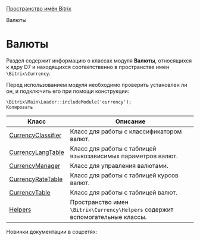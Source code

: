 [Пространство имён Bitrix](/api_d7/bitrix/index.php)

Валюты

Валюты
======

Раздел содержит информацию о классах модуля **Валюты**, относящихся к ядру D7 и находящихся соответственно в пространстве имен `\Bitrix\Currency`.

Перед использованием модуля необходимо проверить установлен ли он, и подключить его при помощи конструкции:

```
\Bitrix\Main\Loader::includeModule('currency');
Копировать
```

| Класс | Описание |
| --- | --- |
| [CurrencyClassifier](/api_d7/bitrix/currency/currencyclassifier/index.php) | Класс для работы с классификатором валют. |
| [CurrencyLangTable](/api_d7/bitrix/currency/currencylangtable/index.php) | Класс для работы с таблицей языкозависимых параметров валют. |
| [CurrencyManager](/api_d7/bitrix/currency/currencymanager/index.php) | Класс для управления валютами. |
| [CurrencyRateTable](/api_d7/bitrix/currency/currencyratetable/index.php) | Класс для работы с таблицей курсов валют. |
| [CurrencyTable](/api_d7/bitrix/currency/currencytable/index.php) | Класс для работы с таблицей валют. |
| [Helpers](/api_d7/bitrix/currency/helpers/index.php) | Пространство имен `\Bitrix\Currency\Helpers` содержит вспомогательные классы. |

Новинки документации в соцсетях: